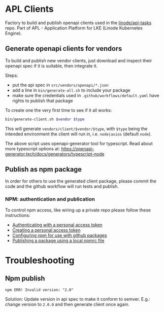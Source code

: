 # APL Clients

Factory to build and publish openapi clients used in the [linode/apl-tasks](https://github.com/linode/apl-tasks) repo. Part of APL - Application Platform for LKE (Linode Kubernetes Engine).

## Generate openapi clients for vendors

To build and publish new vendor clients, just download and inspect their openapi spec if it is suitable, then integrate it.

Steps:

- put the api spec in `src/vendors/openapi/*.json`
- add a line in `bin/generate-all.sh` to include your package
- make sure the credentials used in `.github/workflows/default.yaml` have rights to publish that package

To create one the very first time to see if it all works:

```bash
bin/generate-client.sh $vendor $type
```

This will generate `vendors/client/$vendor/$type`, with `$type` being the intended environment the client will run in, i.e. `node|axios` (default `node`).

The above script uses openapi-generator tool for typescript. Read about more typescript options at: <https://openapi-generator.tech/docs/generators/typescript-node>

## Publish as npm package

In order for others to use the generated client package, please commit the code and the github workflow will run tests and publish.

### NPM: authentication and publication

To control npm access, like wiring up a private repo please follow these instructions:

- [Authenticating with a personal access token](https://help.github.com/en/packages/using-github-packages-with-your-projects-ecosystem/configuring-npm-for-use-with-github-packages#authenticating-with-a-personal-access-token)
- [Creating a personal access token](https://help.github.com/en/github/authenticating-to-github/creating-a-personal-access-token)
- [Configuring npm for use with github packages](https://help.github.com/en/packages/using-github-packages-with-your-projects-ecosystem/configuring-npm-for-use-with-github-packages)
- [Publishing a package using a local npmrc file](https://help.github.com/en/packages/using-github-packages-with-your-projects-ecosystem/configuring-npm-for-use-with-github-packages#publishing-a-package-using-a-local-npmrc-file)

# Troubleshooting

## Npm publish

```
npm ERR! Invalid version: "2.0"
```

Solution: Update version in api spec to make it conform to semver. E.g.: change version to `2.0.0` and then generate client once again.
